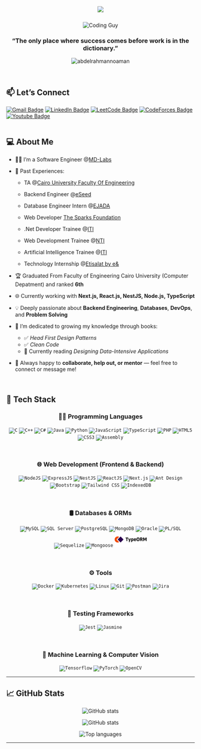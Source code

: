 <h1 align="center">
    <img src="https://readme-typing-svg.herokuapp.com/?lines=Hello,+There!+%F0%9F%91%8B;This+is+Abdelrahman+Noaman....;Nice+to+meet+you!&center=true&size=23">
</h1>
<p align="center">
  <img src="https://user-images.githubusercontent.com/74038190/212750672-2f3f2b50-c84f-4ed8-a60a-849ae69ff9df.gif" alt="Coding Guy" width="700" />
</p>
<h3 align="center"> <strong>“The only place where success comes before work is in the dictionary.”</strong></h3>

<p align="center"> <img src="https://komarev.com/ghpvc/?username=abdelrahmannoaman&label=Profile%20views&color=0e75b6&style=flat" alt="abdelrahmannoaman" /> </p>

<br/>

## 📫 Let’s Connect

<div id="badges" align="left">
  <a href="mailto:bodynoaman1996@gmail.com"><img src="https://img.shields.io/badge/Gmail-EA4335?style=flat&logo=gmail&logoColor=white" alt="Gmail Badge"/></a>
  <a href="https://www.linkedin.com/in/abdulrahman-noaman-78b362205/"><img src="https://img.shields.io/badge/LinkedIn-0A66C2?style=flat&logo=linkedin&logoColor=white" alt="LinkedIn Badge"/></a>
  <a href="https://leetcode.com/u/bodynoaman1996/"><img src="https://img.shields.io/badge/-LeetCode-FFA116?style=flat&logo=LeetCode&logoColor=black" alt="LeetCode Badge"/></a>
  <a href="https://codeforces.com/profile/abdelrahman.ebrahim01"><img src="https://img.shields.io/badge/Codeforces-1F8ACB?style=flat&logo=Codeforces&logoColor=white" alt="CodeForces Badge"/></a>
  <a href="https://www.youtube.com/@Nu3man"><img src="https://img.shields.io/badge/YouTube-FF0000?style=flat&logo=youtube&logoColor=white" alt="Youtube Badge"/></a>
</div>

<br/>

## 💻 About Me

- 👨‍💻 I’m a Software Engineer @[MD-Labs](https://md-labs.net/)
- 🔭 Past Experiences:
  
  - TA @[Cairo University Faculty Of Engineering](https://eng.cu.edu.eg/)
    
  - Backend Engineer @[eSeed](https://eseed.net/)
    
  - Database Engineer Intern @[EJADA](https://www.ejada.com/)
    
  - Web Developer [The Sparks Foundation](https://www.thesparksfoundationsingapore.org/)
    
  - .Net Developer Trainee @[ITI](https://iti.gov.eg/iti/home)
    
  - Web Development Trainee @[NTI](https://www.nti.sci.eg/)
    
  - Artificial Intelligence Trainee @[ITI](https://iti.gov.eg/iti/home)
 
  - Technology Internship @[Etisalat by e&](https://www.eand.com.eg/)
    
- 🏆 Graduated From Faculty of Engineering Cairo University (Computer Depatment) and ranked  **6th**
- 🌐 Currently working with **Next.js, React.js, NestJS, Node.js, TypeScript**
- 💡 Deeply passionate about **Backend Engineering**, **Databases**, **DevOps**, and **Problem Solving**
- 📘 I’m dedicated to growing my knowledge through books:
  - ✅ _Head First Design Patterns_
  - ✅ _Clean Code_
  - 📖 Currently reading _Designing Data-Intensive Applications_
- 🤝 Always happy to **collaborate, help out, or mentor** — feel free to connect or message me!

<br/>

## 💼 Tech Stack

<div align="center">

### 👨‍💻 Programming Languages
<code><img height="40" title="C" src="https://cdn.jsdelivr.net/gh/devicons/devicon/icons/c/c-original.svg"></code>
<code><img height="40" title="C++" src="https://cdn.jsdelivr.net/gh/devicons/devicon/icons/cplusplus/cplusplus-original.svg"></code>
<code><img height="40" title="C#" src="https://cdn.jsdelivr.net/gh/devicons/devicon/icons/csharp/csharp-original.svg"></code>
<code><img height="40" title="Java" src="https://cdn.jsdelivr.net/gh/devicons/devicon/icons/java/java-original.svg"></code>
<code><img height="40" title="Python" src="https://cdn.jsdelivr.net/gh/devicons/devicon/icons/python/python-original.svg"></code>
<code><img height="40" title="JavaScript" src="https://cdn.jsdelivr.net/gh/devicons/devicon/icons/javascript/javascript-original.svg"></code>
<code><img height="40" title="TypeScript" src="https://cdn.jsdelivr.net/gh/devicons/devicon/icons/typescript/typescript-original.svg"></code>
<code><img height="40" title="PHP" src="https://cdn.jsdelivr.net/gh/devicons/devicon/icons/php/php-original.svg"></code>
<code><img height="40" title="HTML5" src="https://cdn.jsdelivr.net/gh/devicons/devicon/icons/html5/html5-original.svg"></code>
<code><img height="40" title="CSS3" src="https://cdn.jsdelivr.net/gh/devicons/devicon/icons/css3/css3-original.svg"></code>
<code><img height="40" title="Assembly" src="https://img.icons8.com/external-flat-juicy-fish/60/000000/external-cpu-coding-and-development-flat-flat-juicy-fish.png"></code>

<br />

### 🌐 Web Development (Frontend & Backend)
<code><img height="40" title="NodeJS" src="https://cdn.jsdelivr.net/gh/devicons/devicon/icons/nodejs/nodejs-original.svg"></code>
<code><img height="40" title="ExpressJS" src="https://cdn.jsdelivr.net/gh/devicons/devicon/icons/express/express-original.svg"></code>
<code><img height="40" title="NestJS" src="https://nestjs.com/img/logo-small.svg"></code>
<code><img height="40" title="ReactJS" src="https://cdn.jsdelivr.net/gh/devicons/devicon/icons/react/react-original.svg"></code>
<code><img height="40" title="Next.js" src="https://cdn.jsdelivr.net/gh/devicons/devicon/icons/nextjs/nextjs-original.svg"></code>
<code><img height="40" title="Ant Design" src="https://cdn.jsdelivr.net/gh/devicons/devicon/icons/antdesign/antdesign-original.svg"></code>
<code><img height="40" title="Bootstrap" src="https://cdn.jsdelivr.net/gh/devicons/devicon/icons/bootstrap/bootstrap-original.svg"></code>
<code><img height="40" title="Tailwind CSS" src="https://www.vectorlogo.zone/logos/tailwindcss/tailwindcss-icon.svg"></code>
<code><img height="40" title="IndexedDB" src="https://blog.openreplay.com/assets/hero_Z1dui6O.png"></code>

<br />

### 🛢️ Databases & ORMs
<code><img height="40" title="MySQL" src="https://cdn.jsdelivr.net/gh/devicons/devicon/icons/mysql/mysql-original.svg"></code>
<code><img height="40" title="SQL Server" src="https://img.icons8.com/color/48/microsoft-sql-server.png"></code>
<code><img height="40" title="PostgreSQL" src="https://cdn.jsdelivr.net/gh/devicons/devicon/icons/postgresql/postgresql-original.svg"></code>
<code><img height="40" title="MongoDB" src="https://cdn.jsdelivr.net/gh/devicons/devicon/icons/mongodb/mongodb-original.svg"></code>
<code><img height="40" title="Oracle" src="https://img.icons8.com/color/48/oracle-logo.png"></code>
<code><img height="40" title="PL/SQL" src="https://img.icons8.com/color/48/sql.png"></code>
<code><img height="40" title="Sequelize" src="https://sequelize.org/img/logo.svg"></code>
<code><img height="40" title="Mongoose" src="https://raw.githubusercontent.com/mongodb-js/mongoose/master/docs/images/mongoose5_62x30_transparent.png"></code>
<code><img height="40" title="TypeORM" src="https://raw.githubusercontent.com/typeorm/typeorm/master/resources/logo_big.png"></code>

<br />

### ⚙️ Tools
<code><img height="40" title="Docker" src="https://cdn.jsdelivr.net/gh/devicons/devicon/icons/docker/docker-original.svg"></code>
<code><img height="40" title="Kubernetes" src="https://cdn.jsdelivr.net/gh/devicons/devicon/icons/kubernetes/kubernetes-plain.svg"></code>
<code><img height="40" title="Linux" src="https://cdn.jsdelivr.net/gh/devicons/devicon/icons/linux/linux-original.svg"></code>
<code><img height="40" title="Git" src="https://cdn.jsdelivr.net/gh/devicons/devicon/icons/git/git-original.svg"></code>
<code><img height="40" title="Postman" src="https://cdn.jsdelivr.net/gh/devicons/devicon/icons/postman/postman-original.svg"></code>
<code><img height="40" title="Jira" src="https://cdn.jsdelivr.net/gh/devicons/devicon/icons/jira/jira-original.svg"></code>


<br />

### 🧪 Testing Frameworks
<code><img height="40" title="Jest" src="https://cdn.jsdelivr.net/gh/devicons/devicon/icons/jest/jest-plain.svg"></code>
<code><img height="40" title="Jasmine" src="https://www.vectorlogo.zone/logos/jasmine/jasmine-icon.svg"></code>

<br />

### 🧠 Machine Learning & Computer Vision
<code><img height="40" title="Tensorflow" src="https://cdn.jsdelivr.net/gh/devicons/devicon/icons/tensorflow/tensorflow-original.svg"></code>
<code><img height="40" title="PyTorch" src="https://cdn.jsdelivr.net/gh/devicons/devicon/icons/pytorch/pytorch-original.svg"></code>
<code><img height="40" title="OpenCV" src="https://upload.wikimedia.org/wikipedia/commons/3/32/OpenCV_Logo_with_text_svg_version.svg"></code>

</div>

---

## 📈 GitHub Stats

<p align="center">
  <img src="https://github-readme-stats.vercel.app/api?username=AbdelrahmanNoaman&theme=gotham&show_icons=true&hide_border=true&count_private=true" alt="GitHub stats" />
</p>

<p align="center">
  <img src="https://github-readme-streak-stats.herokuapp.com/?user=AbdelrahmanNoaman&theme=gotham&hide_border=true" alt="GitHub stats" />
</p>

<p align="center">
  <img src="https://github-readme-stats.vercel.app/api/top-langs/?username=AbdelrahmanNoaman&theme=gotham&show_icons=true&hide_border=true&layout=compact" alt="Top languages" />
</p>

---

